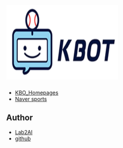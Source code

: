#  <img src="./img/logo.png" width="300" height="200">

- [KBO_Homepages](https://www.koreabaseball.com/Futures/KBot/List.aspx)
- [Naver sports](https://sports.news.naver.com/kbaseball/club/postList.nhn?expertId=515&page=2)

## Author

  - [Lab2AI](http://lab2ai.com/)
  - [github](https://github.com/lab2ai.com)
